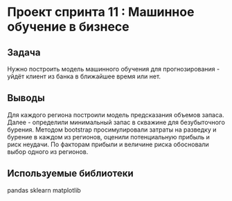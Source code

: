 # Проект спринта 11 : Машинное обучение в бизнесе

## Задача

Нужно построить модель машинного обучения для прогнозирования - уйдёт клиент из банка в ближайшее время или нет. 

## Выводы

Для каждого региона построили модель предсказания объемов запаса. Далее - определили минимальный запас в скважине для безубыточного бурения. Методом bootstrap просимулировали затраты на разведку и бурение в каждом из регионов, оценили потенциальную прибыль и риск неудачи. По факторам прибыли и величине риска обосновали выбор одного из регионов.  

## Используемые библиотеки

pandas
sklearn
matplotlib
